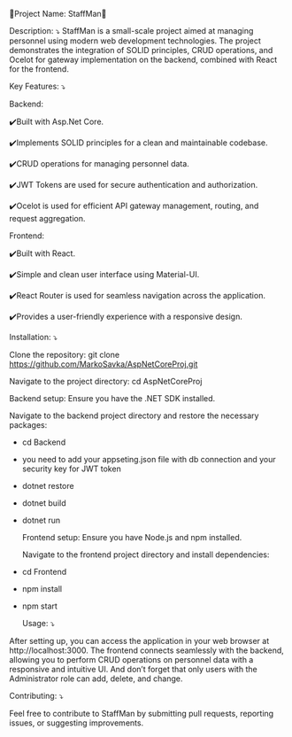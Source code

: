   📍Project Name: StaffMan📍
  
  Description: ⤵️
StaffMan is a small-scale project aimed at managing personnel using modern web development technologies. The project demonstrates the integration of SOLID principles, CRUD operations, and Ocelot for gateway implementation on the backend, combined with React for the frontend.

  Key Features: ⤵️
  
  Backend:
  
✔️Built with Asp.Net Core.

✔️Implements SOLID principles for a clean and maintainable codebase.

✔️CRUD operations for managing personnel data.

✔️JWT Tokens are used for secure authentication and authorization.

✔️Ocelot is used for efficient API gateway management, routing, and request aggregation.

  Frontend:
  
✔️Built with React.

✔️Simple and clean user interface using Material-UI.

✔️React Router is used for seamless navigation across the application.

✔️Provides a user-friendly experience with a responsive design.


  Installation: ⤵️
  
  Clone the repository:
git clone https://github.com/MarkoSavka/AspNetCoreProj.git

  Navigate to the project directory:
cd AspNetCoreProj

  Backend setup:
Ensure you have the .NET SDK installed.

  Navigate to the backend project directory and restore the necessary packages:
- cd Backend
- you need to add your appseting.json file with db connection and your security key for JWT token
- dotnet restore
- dotnet build
- dotnet run

  Frontend setup:
Ensure you have Node.js and npm installed.

  Navigate to the frontend project directory and install dependencies:
- cd Frontend
- npm install
- npm start

  Usage: ⤵️
  
After setting up, you can access the application in your web browser at http://localhost:3000. The frontend connects seamlessly with the backend, allowing you to perform CRUD operations on personnel data with a responsive and intuitive UI. And don’t forget that only users with the Administrator role can add, delete, and change.

  Contributing: ⤵️
  
Feel free to contribute to StaffMan by submitting pull requests, reporting issues, or suggesting improvements.

